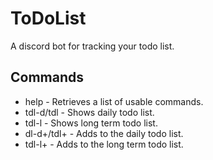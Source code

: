 # ToDoList
A discord bot for tracking your todo list. 

## __Commands__
- help - Retrieves a list of usable commands.
- tdl-d/tdl - Shows daily todo list.
- tdl-l - Shows long term todo list.
- dl-d+/tdl+ - Adds to the daily todo list.
- tdl-l+ - Adds to the long term todo list.
